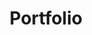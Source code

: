 ---
title: "Portfolio"
description: "Explore a selection of my portfolio projects. While not everything can be shared here, I'm happy to walk you through more of my work in person."
---